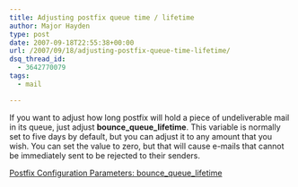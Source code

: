 ```yaml
---
title: Adjusting postfix queue time / lifetime
author: Major Hayden
type: post
date: 2007-09-18T22:55:38+00:00
url: /2007/09/18/adjusting-postfix-queue-time-lifetime/
dsq_thread_id:
  - 3642770079
tags:
  - mail

---
```

If you want to adjust how long postfix will hold a piece of undeliverable mail in its queue, just adjust **bounce\_queue\_lifetime**. This variable is normally set to five days by default, but you can adjust it to any amount that you wish. You can set the value to zero, but that will cause e-mails that cannot be immediately sent to be rejected to their senders.

[Postfix Configuration Parameters: bounce\_queue\_lifetime][1]

 [1]: http://www.postfix.org/postconf.5.html#bounce_queue_lifetime